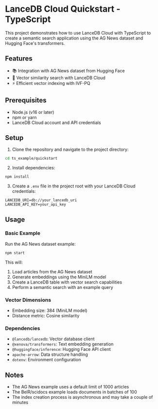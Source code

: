 # LanceDB Cloud Quickstart - TypeScript

This project demonstrates how to use LanceDB Cloud with TypeScript to create a semantic search application using the AG News dataset and Hugging Face's transformers.

## Features

- 📚 Integration with AG News dataset from Hugging Face
- 🚀 Vector similarity search with LanceDB Cloud
- ⚡ Efficient vector indexing with IVF-PQ

## Prerequisites

- Node.js (v16 or later)
- npm or yarn
- LanceDB Cloud account and API credentials

## Setup

1. Clone the repository and navigate to the project directory:
```bash
cd ts_example/quickstart
```

2. Install dependencies:
```bash
npm install
```

3. Create a `.env` file in the project root with your LanceDB Cloud credentials:
```env
LANCEDB_URI=db://your_lancedb_uri
LANCEDB_API_KEY=your_api_key
```

## Usage

### Basic Example
Run the AG News dataset example:
```bash
npm start
```

This will:
1. Load articles from the AG News dataset
2. Generate embeddings using the MiniLM model
3. Create a LanceDB table with vector search capabilities
4. Perform a semantic search with an example query


### Vector Dimensions
- Embedding size: 384 (MiniLM model)
- Distance metric: Cosine similarity

### Dependencies

- `@lancedb/lancedb`: Vector database client
- `@xenova/transformers`: Text embedding generation
- `@huggingface/inference`: Hugging Face API client
- `apache-arrow`: Data structure handling
- `dotenv`: Environment configuration

## Notes

- The AG News example uses a default limit of 1000 articles
- The BeIR/scidocs example loads documents in batches of 100
- The index creation process is asynchronous and may take a couple of minutes